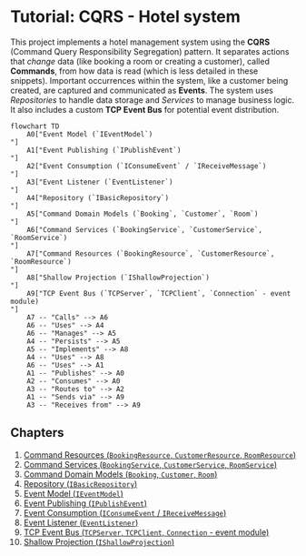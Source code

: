 # Tutorial: CQRS - Hotel system

This project implements a hotel management system using the **CQRS** (Command Query Responsibility Segregation) pattern.
It separates actions that *change* data (like booking a room or creating a customer), called **Commands**, from how data is read (which is less detailed in these snippets).
Important occurrences within the system, like a customer being created, are captured and communicated as **Events**. The system uses *Repositories* to handle data storage and *Services* to manage business logic. It also includes a custom **TCP Event Bus** for potential event distribution.

```mermaid
flowchart TD
    A0["Event Model (`IEventModel`)
"]
    A1["Event Publishing (`IPublishEvent`)
"]
    A2["Event Consumption (`IConsumeEvent` / `IReceiveMessage`)
"]
    A3["Event Listener (`EventListener`)
"]
    A4["Repository (`IBasicRepository`)
"]
    A5["Command Domain Models (`Booking`, `Customer`, `Room`)
"]
    A6["Command Services (`BookingService`, `CustomerService`, `RoomService`)
"]
    A7["Command Resources (`BookingResource`, `CustomerResource`, `RoomResource`)
"]
    A8["Shallow Projection (`IShallowProjection`)
"]
    A9["TCP Event Bus (`TCPServer`, `TCPClient`, `Connection` - event module)
"]
    A7 -- "Calls" --> A6
    A6 -- "Uses" --> A4
    A6 -- "Manages" --> A5
    A4 -- "Persists" --> A5
    A5 -- "Implements" --> A8
    A4 -- "Uses" --> A8
    A6 -- "Uses" --> A1
    A1 -- "Publishes" --> A0
    A2 -- "Consumes" --> A0
    A3 -- "Routes to" --> A2
    A1 -- "Sends via" --> A9
    A3 -- "Receives from" --> A9
```

## Chapters

1. [Command Resources (`BookingResource`, `CustomerResource`, `RoomResource`)
](01_command_resources___bookingresource____customerresource____roomresource___.md)
2. [Command Services (`BookingService`, `CustomerService`, `RoomService`)
](02_command_services___bookingservice____customerservice____roomservice___.md)
3. [Command Domain Models (`Booking`, `Customer`, `Room`)
](03_command_domain_models___booking____customer____room___.md)
4. [Repository (`IBasicRepository`)
](04_repository___ibasicrepository___.md)
5. [Event Model (`IEventModel`)
](05_event_model___ieventmodel___.md)
6. [Event Publishing (`IPublishEvent`)
](06_event_publishing___ipublishevent___.md)
7. [Event Consumption (`IConsumeEvent` / `IReceiveMessage`)
](07_event_consumption___iconsumeevent_____ireceivemessage___.md)
8. [Event Listener (`EventListener`)
](08_event_listener___eventlistener___.md)
9. [TCP Event Bus (`TCPServer`, `TCPClient`, `Connection` - event module)
](09_tcp_event_bus___tcpserver____tcpclient____connection____event_module__.md)
10. [Shallow Projection (`IShallowProjection`)
](10_shallow_projection___ishallowprojection___.md)


